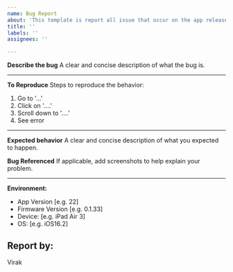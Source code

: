 ```yaml
---
name: Bug Report
about: 'This template is report all issue that occur on the app release. '
title: ''
labels: ''
assignees: ''

---
```


**Describe the bug**
A clear and concise description of what the bug is.

---------

**To Reproduce**
Steps to reproduce the behavior:
1. Go to '...'
2. Click on '....'
3. Scroll down to '....'
4. See error

-------

**Expected behavior**
A clear and concise description of what you expected to happen.

**Bug Referenced**
If applicable, add screenshots to help explain your problem.

-------

**Environment:**
 - App Version [e.g. 22]
 - Firmware Version [e.g. 0.1.33]
 - Device: [e.g. iPad Air 3]
 - OS: [e.g. iOS16.2]

## Report by:
   Virak
